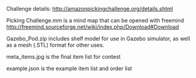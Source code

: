 Challenge details:
http://amazonpickingchallenge.org/details.shtml

Picking Challenge.mm is a mind map that can be opened with freemind
http://freemind.sourceforge.net/wiki/index.php/Download#Download

Gazebo_Pod.zip includes shelf model for use in Gazebo simulator, as well as a mesh (.STL) format for other uses.

meta_items.jpg is the final item list for contest

example.json is the example item list and order list

